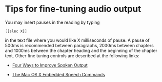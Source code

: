 # Tips for fine-tuning audio output #
You may insert pauses in the reading by typing
```
[[slnc X]] 
```
in the text file where you would like X milliseconds of pause. A pause of 500ms is recommended between paragraphs, 2000ms between chapters and 1000ms between the chapter heading and the beginning of the chapter text. Other fine tuning controls are described at the following links:
  * [Four Ways to Improve Spoken Output](http://developer.apple.com/documentation/UserExperience/Conceptual/SpeechSynthesisProgrammingGuide/FineTuning/chapter_4_section_9.html#//apple_ref/doc/uid/TP40004365-CH5-SW2)

  * [The Mac OS X Embedded Speech Commands](http://developer.apple.com/documentation/UserExperience/Conceptual/SpeechSynthesisProgrammingGuide/FineTuning/chapter_4_section_3.html#//apple_ref/doc/uid/TP40004365-CH5-SW11)